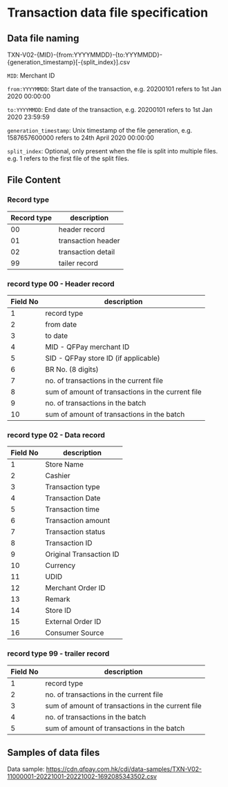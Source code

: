 # Transaction data file specification

## Data file naming
TXN-V02-{MID}-{from:YYYYMMDD}-{to:YYYMMDD}-{generation_timestamp}[-{split_index}].csv

`MID`: Merchant ID

`from:YYYYMMDD`: Start date of the transaction, e.g. 20200101 refers to 1st Jan 2020 00:00:00

`to:YYYYMMDD`: End date of the transaction, e.g. 20200101 refers to 1st Jan 2020 23:59:59

`generation_timestamp`: Unix timestamp of the file generation, e.g. 1587657600000 refers to 24th April 2020 00:00:00

`split_index`: Optional, only present when the file is split into multiple files. e.g. 1 refers to the first file of the split files.

## File Content

### Record type

| Record type | description        |
|-------------|--------------------|
| 00          | header record      |
| 01          | transaction header |
| 02          | transaction detail |
| 99          | tailer record      |

### record type 00 - Header record

| Field No | description                                         |
|----------|-----------------------------------------------------|
| 1        | record type                                         |
| 2        | from date                                           |
| 3        | to date                                             |
| 4        | MID - QFPay merchant ID                             |
| 5        | SID - QFPay store ID (if applicable)                               | 
| 6        | BR No. (8 digits)                                             |
| 7        | no. of transactions in the current file             |
| 8        | sum of amount of transactions in the current file   |
| 9        | no. of transactions in the batch                    |
| 10       | sum of amount of transactions in the batch          |

### record type 02 - Data record

| Field No | description             |
|----------|-------------------------|
| 1        | Store Name              |
| 2        | Cashier                 |
| 3        | Transaction type        |
| 4        | Transaction Date        |
| 5        | Transaction time        |
| 6        | Transaction amount      |
| 7        | Transaction status      |
| 8        | Transaction ID          |
| 9        | Original Transaction ID |
| 10       | Currency                |
| 11       | UDID                    |
| 12       | Merchant Order ID       |
| 13       | Remark                  |
| 14       | Store ID                |
| 15       | External Order ID       |
| 16       | Consumer Source         |



### record type 99 - trailer record

| Field No | description                                         |
|----------|-----------------------------------------------------|
| 1        | record type                                         |
| 2        | no. of transactions in the current file             |
| 3        | sum of amount of transactions in the current file   |
| 4        | no. of transactions in the batch                    |
| 5        | sum of amount of transactions in the batch          |

## Samples of data files
Data sample: https://cdn.qfpay.com.hk/cdi/data-samples/TXN-V02-11000001-20221001-20221002-1692085343502.csv